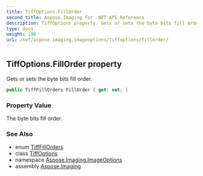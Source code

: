 ```yaml
---
title: TiffOptions.FillOrder
second_title: Aspose.Imaging for .NET API Reference
description: TiffOptions property. Gets or sets the byte bits fill order
type: docs
weight: 190
url: /net/aspose.imaging.imageoptions/tiffoptions/fillorder/
---
```

## TiffOptions.FillOrder property

Gets or sets the byte bits fill order.

```csharp
public TiffFillOrders FillOrder { get; set; }
```

### Property Value

The byte bits fill order.

### See Also

* enum [TiffFillOrders](../../../aspose.imaging.fileformats.tiff.enums/tifffillorders/)
* class [TiffOptions](../)
* namespace [Aspose.Imaging.ImageOptions](../../tiffoptions/)
* assembly [Aspose.Imaging](../../../)


